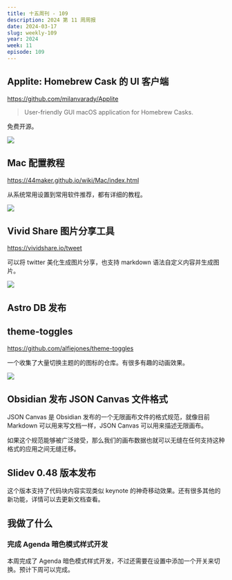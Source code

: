 ```yaml
---
title: 十五周刊 - 109
description: 2024 第 11 周周报
date: 2024-03-17
slug: weekly-109
year: 2024
week: 11
episode: 109
---
```


## Applite: Homebrew Cask 的 UI 客户端

https://github.com/milanvarady/Applite

> User-friendly GUI macOS application for Homebrew Casks.

免费开源。

![](https://pocket.haydenhayden.com/blog/202403171816510.png)

## Mac 配置教程

https://44maker.github.io/wiki/Mac/index.html

从系统常用设置到常用软件推荐，都有详细的教程。

![](https://pocket.haydenhayden.com/blog/202403171823517.png)

## Vivid Share 图片分享工具

https://vividshare.io/tweet

可以将 twitter 美化生成图片分享，也支持 markdown 语法自定义内容并生成图片。

![](https://pocket.haydenhayden.com/blog/202403171828815.png)

## Astro DB 发布

[](https://twitter.com/astrodotbuild/status/1767605560671969619)

## theme-toggles

https://github.com/alfiejones/theme-toggles

一个收集了大量切换主题的的图标的仓库。有很多有趣的动画效果。

![](https://pocket.haydenhayden.com/blog/202403171832720.gif)

## Obsidian 发布 JSON Canvas 文件格式

[](https://twitter.com/obsdmd/status/1767232042226647326)

JSON Canvas 是 Obsidian 发布的一个无限画布文件的格式规范，就像目前 Markdown 可以用来写文档一样，JSON Canvas 可以用来描述无限画布。

如果这个规范能够被广泛接受，那么我们的画布数据也就可以无缝在任何支持这种格式的应用之间无缝迁移。

## Slidev 0.48 版本发布

[](https://twitter.com/Slidevjs/status/1766845347299561514)

这个版本支持了代码块内容实现类似 keynote 的神奇移动效果。还有很多其他的新功能，详情可以去更新文档查看。

## 我做了什么

### 完成 Agenda 暗色模式样式开发

本周完成了 Agenda 暗色模式样式开发，不过还需要在设置中添加一个开关来切换。预计下周可以完成。